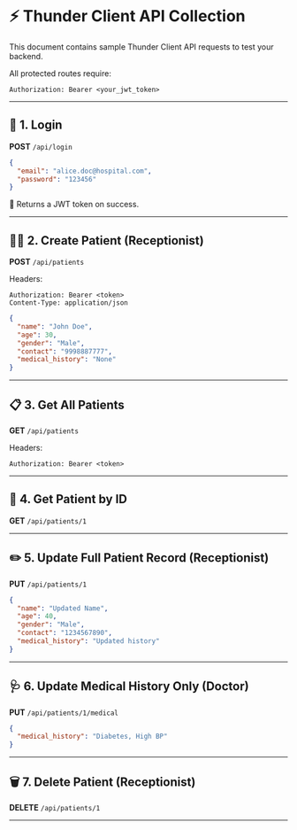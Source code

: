 # ⚡ Thunder Client API Collection

This document contains sample Thunder Client API requests to test your backend.

All protected routes require:
```
Authorization: Bearer <your_jwt_token>
```

---

## 🔐 1. Login

**POST** `/api/login`

```json
{
  "email": "alice.doc@hospital.com",
  "password": "123456"
}
```

📌 Returns a JWT token on success.

---

## 👨‍⚕️ 2. Create Patient (Receptionist)

**POST** `/api/patients`

Headers:
```
Authorization: Bearer <token>
Content-Type: application/json
```

```json
{
  "name": "John Doe",
  "age": 30,
  "gender": "Male",
  "contact": "9998887777",
  "medical_history": "None"
}
```

---

## 📋 3. Get All Patients

**GET** `/api/patients`

Headers:
```
Authorization: Bearer <token>
```

---

## 📄 4. Get Patient by ID

**GET** `/api/patients/1`

---

## ✏️ 5. Update Full Patient Record (Receptionist)

**PUT** `/api/patients/1`

```json
{
  "name": "Updated Name",
  "age": 40,
  "gender": "Male",
  "contact": "1234567890",
  "medical_history": "Updated history"
}
```

---

## 🩺 6. Update Medical History Only (Doctor)

**PUT** `/api/patients/1/medical`

```json
{
  "medical_history": "Diabetes, High BP"
}
```

---

## 🗑️ 7. Delete Patient (Receptionist)

**DELETE** `/api/patients/1`

---

